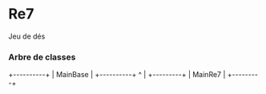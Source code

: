 # Re7
Jeu de dés

### Arbre de classes
   +----------+
   | MainBase |
   +----------+
        ^
        |
   +---------+
   | MainRe7 |
   +---------+
   